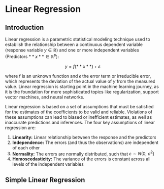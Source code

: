 # Linear Regression

## Introduction

Linear regression is a parametric statistical modeling technique used to establish the relationship between a continuous dependent variable (response variable $y \in \mathbb{R}$) and one or more independent variables (Predictors $**x** \in \mathbb{R}^p$):

$$
y = f(**x**) + \varepsilon
$$

where f is an unknown function and $\epsilon$ the error term or irreducible error, which represents the deviation of the actual value of $y$ from the measured value. Linear regression is starting point in the machine learning journey, as it is the foundation for more sophisticated topics like regularization, support vector machines, and neural networks. 

Linear regression is based on a set of assumptions that must be satisfied for the estimates of the coefficients to be valid and reliable. Violations of these assumptions can lead to biased or inefficient estimates, as well as inaccurate predictions and inferences. The four key assumptions of linear regression are:

1. **Linearity:** Linear relationship between the response and the predictors
2. **Independence:** The errors (and thus the observations) are independent of each other
3. **Normality:** The errors are normally distributed, such that $\varepsilon \sim N(0, \: \sigma^2)$
4. **Homoscedasticity:** The variance of the errors is constant across all levels of the independent variables

## Simple Linear Regression



